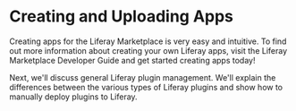# Creating and Uploading Apps [](id=creating-and-uploading-apps)

Creating apps for the Liferay Marketplace is very easy and intuitive. To find
out more information about creating your own Liferay apps, visit the Liferay
Marketplace Developer Guide and get started creating apps today!

Next, we'll discuss general Liferay plugin management. We'll explain the
differences between the various types of Liferay plugins and show how to
manually deploy plugins to Liferay.

